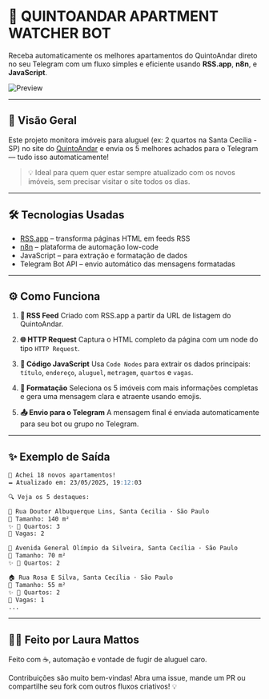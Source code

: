 # 🤖 QUINTOANDAR APARTMENT WATCHER BOT

Receba automaticamente os melhores apartamentos do QuintoAndar direto no seu Telegram com um fluxo simples e eficiente usando **RSS.app**, **n8n**, e **JavaScript**.

![Preview](assets/preview.png)

---

## 🚀 Visão Geral

Este projeto monitora imóveis para aluguel (ex: 2 quartos na Santa Cecília - SP) no site do [QuintoAndar](https://www.quintoandar.com.br) e envia os 5 melhores achados para o Telegram — tudo isso automaticamente!

> 💡 Ideal para quem quer estar sempre atualizado com os novos imóveis, sem precisar visitar o site todos os dias.

---

## 🛠️ Tecnologias Usadas

* [RSS.app](https://rss.app) – transforma páginas HTML em feeds RSS
* [n8n](https://n8n.io) – plataforma de automação low-code
* JavaScript – para extração e formatação de dados
* Telegram Bot API – envio automático das mensagens formatadas

---

## ⚙️ Como Funciona

1. **📰 RSS Feed**
   Criado com RSS.app a partir da URL de listagem do QuintoAndar.

2. **🌐 HTTP Request**
   Captura o HTML completo da página com um node do tipo `HTTP Request`.

3. **🧠 Código JavaScript**
   Usa `Code Nodes` para extrair os dados principais:
   `título`, `endereço`, `aluguel`, `metragem`, `quartos` e `vagas`.

4. **🎨 Formatação**
   Seleciona os 5 imóveis com mais informações completas e gera uma mensagem clara e atraente usando emojis.

5. **📤 Envio para o Telegram**
   A mensagem final é enviada automaticamente para seu bot ou grupo no Telegram.

---

## ✨ Exemplo de Saída

```markdown
📢 Achei 18 novos apartamentos!
🗕️ Atualizado em: 23/05/2025, 19:12:03

🔍 Veja os 5 destaques:

🏡 Rua Doutor Albuquerque Lins, Santa Cecilia · São Paulo  
📀 Tamanho: 140 m²  
✨ 🛌 Quartos: 3  
🚗 Vagas: 2  

🏢 Avenida General Olímpio da Silveira, Santa Cecília · São Paulo  
📀 Tamanho: 70 m²  
✨ 🛌 Quartos: 2  

🏠 Rua Rosa E Silva, Santa Cecília · São Paulo  
📀 Tamanho: 55 m²  
✨ 🛌 Quartos: 2  
🚗 Vagas: 1  
...
```

---

## 👩‍💼 Feito por Laura Mattos

Feito com ☕, automação e vontade de fugir de aluguel caro.

Contribuições são muito bem-vindas!
Abra uma issue, mande um PR ou compartilhe seu fork com outros fluxos criativos! 💡
